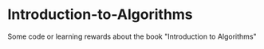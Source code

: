 # Introduction-to-Algorithms
Some code or learning rewards about the book "Introduction to Algorithms"

